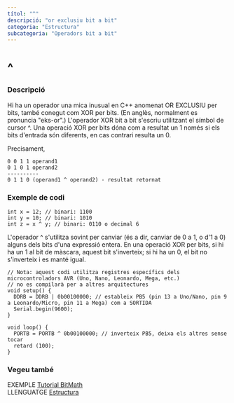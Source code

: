 ```yaml
---
títol: "^"
descripció: "or exclusiu bit a bit"
categoria: "Estructura"
subcategoria: "Operadors bit a bit"
---
```


# ^

### Descripció

Hi ha un operador una mica inusual en C++ anomenat OR EXCLUSIU per bits, també conegut com XOR per bits. (En anglès, normalment es pronuncia "eks-or".) L'operador XOR bit a bit s'escriu utilitzant el símbol de cursor ^. Una operació XOR per bits dóna com a resultat un 1 només si els bits d'entrada són diferents, en cas contrari resulta un 0.

Precisament,

```
0 0 1 1 operand1
0 1 0 1 operand2
----------
0 1 1 0 (operand1 ^ operand2) - resultat retornat
```

### Exemple de codi

```
int x = 12; // binari: 1100
int y = 10; // binari: 1010
int z = x ^ y; // binari: 0110 o decimal 6
```

L'operador ^ s'utilitza sovint per canviar (és a dir, canviar de 0 a 1, o d'1 a 0) alguns dels bits d'una expressió entera. En una operació XOR per bits, si hi ha un 1 al bit de màscara, aquest bit s'inverteix; si hi ha un 0, el bit no s'inverteix i es manté igual.

```
// Nota: aquest codi utilitza registres específics dels microcontroladors AVR (Uno, Nano, Leonardo, Mega, etc.)
// no es compilarà per a altres arquitectures
void setup() {
  DDRB = DDRB | 0b00100000; // estableix PB5 (pin 13 a Uno/Nano, pin 9 a Leonardo/Micro, pin 11 a Mega) com a SORTIDA
  Serial.begin(9600);
}

void loop() {
  PORTB = PORTB ^ 0b00100000; // inverteix PB5, deixa els altres sense tocar
  retard (100);
}
```

### Vegeu també

EXEMPLE [Tutorial BitMath](https://www.arduino.cc/playground/Code/BitMath)  
LLENGUATGE [Estructura](../../Estructura.md)  
